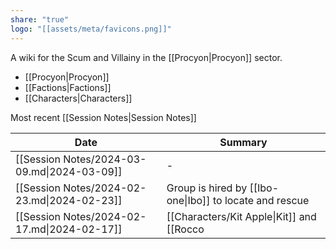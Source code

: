 ```yaml
---
share: "true"
logo: "[[assets/meta/favicons.png]]"
---
```


A wiki for the Scum and Villainy in the [[Procyon|Procyon]] sector.

- [[Procyon|Procyon]]
- [[Factions|Factions]]
- [[Characters|Characters]]


Most recent [[Session Notes|Session Notes]] 

| Date                                        | Summary                                                                                                                                                             |
| ------------------------------------------- | ------------------------------------------------------------------------------------------------------------------------------------------------------------------- |
| [[Session Notes/2024-03-09.md\|2024-03-09]] | \-                                                                                                                                                                  |
| [[Session Notes/2024-02-23.md\|2024-02-23]] | Group is hired by [[Ibo-one\|Ibo]] to locate and rescue                                                                                                             |
| [[Session Notes/2024-02-17.md\|2024-02-17]] | [[Characters/Kit Apple\|Kit]] and [[Rocco|Rocco]] have a nice moment, Rocco gives a ship upgrade. [[Vapor|Vapor]] becomes best friends with [[Vorex|Vorex]]. The crew comes together. |

